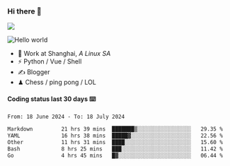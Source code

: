 ### Hi there 👋
![](https://komarev.com/ghpvc/?username=Xuhandsome)


<img src="https://github-readme-stats.vercel.app/api?username=XuHandsome&show_icons=true&theme=merko" alt="Hello world">

<br/>

- 🍻  Work at Shanghai, _A Linux SA_
- ⚡  Python / Vue / Shell
- ✍️  Blogger
- ♟  Chess / ping pong / LOL

#### Coding status last 30 days ⌨️

<!--START_SECTION:waka-->

```txt
From: 18 June 2024 - To: 18 July 2024

Markdown         21 hrs 39 mins  ███████▒░░░░░░░░░░░░░░░░░   29.35 %
YAML             16 hrs 38 mins  █████▓░░░░░░░░░░░░░░░░░░░   22.56 %
Other            11 hrs 31 mins  ████░░░░░░░░░░░░░░░░░░░░░   15.60 %
Bash             8 hrs 25 mins   ███░░░░░░░░░░░░░░░░░░░░░░   11.42 %
Go               4 hrs 45 mins   █▓░░░░░░░░░░░░░░░░░░░░░░░   06.44 %
```

<!--END_SECTION:waka-->
